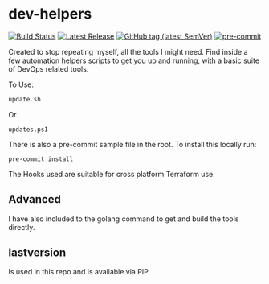 # dev-helpers

[![Build Status](https://github.com/JamesWoolfenden/dev-helpers/workflows/Verify%20and%20Bump/badge.svg?branch=master)](https://github.com/JamesWoolfenden/dev-helpers)
[![Latest Release](https://img.shields.io/github/release/JamesWoolfenden/dev-helpers.svg)](https://github.com/JamesWoolfenden/dev-helpers/releases/latest)
[![GitHub tag (latest SemVer)](https://img.shields.io/github/tag/JamesWoolfenden/dev-helpers.svg?label=latest)](https://github.com/JamesWoolfenden/dev-helpers/releases/latest)
[![pre-commit](https://img.shields.io/badge/pre--commit-enabled-brightgreen?logo=pre-commit&logoColor=white)](https://github.com/pre-commit/pre-commit)

Created to stop repeating myself, all the tools I might need.
Find inside a few automation helpers scripts to get you up and running,
 with a basic suite of DevOps related tools.

To Use:

```bash
update.sh
```

Or

```pwsh
updates.ps1
```

There is also a pre-commit sample file in the root. To install this locally run:

```cli
pre-commit install
```

The Hooks used are suitable for cross platform Terraform use.

## Advanced

I have also included to the golang command to get and build the tools directly.

## lastversion

Is used in this repo and is available via PIP.
